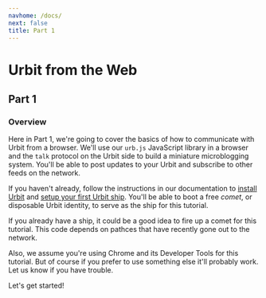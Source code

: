 ```yaml
---
navhome: /docs/
next: false
title: Part 1
---
```


# Urbit from the Web

## Part 1

### Overview

Here in Part 1, we're going to cover the basics of how to communicate with Urbit from a browser. We'll use our `urb.js` JavaScript library in a browser and the `talk` protocol on the Urbit side to build a miniature microblogging system. You'll be able to post updates to your Urbit and subscribe to other feeds on the network.

If you haven't already, follow the instructions in our documentation to [install Urbit](https://urbit.org/docs/using/install) and [setup your first Urbit ship](https://urbit.org/docs/using/setup). You'll be able to boot a free _comet_, or disposable Urbit identity, to serve as the ship for this tutorial.

If you already have a ship, it could be a good idea to fire up a comet for this tutorial.  This code depends on pathces that have recently gone out to the network.

Also, we assume you're using Chrome and its Developer Tools for this tutorial. But of course if you prefer to use something else it'll probably work.  Let us know if you have trouble.

Let's get started!

<list>
</list>
